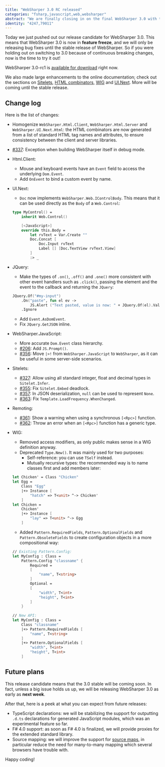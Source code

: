 ```yaml
---
title: "WebSharper 3.0 RC released"
categories: "fsharp,javascript,web,websharper"
abstract: "We are finally closing in on the final WebSharper 3.0 with this release candidate."
identity: "4247,79011"
---
```

Today we just pushed out our release candidate for WebSharper 3.0. This means that WebSharper 3.0 is now in **feature freeze**, and we will only be releasing bug fixes until the stable release of WebSharper. So if you were holding out on switching to 3.0 because of continuous breaking changes, now is the time to try it out!

WebSharper 3.0-rc1 is [available for download](//websharper.com/downloads) right now.

We also made large enhancements to the online documentation; check out the sections on [Sitelets](//websharper.com/docs/sitelets), [HTML combinators](//websharper.com/docs/html-combinators), [WIG](//websharper.com/docs/wig) and [UI.Next](//websharper.com/docs/ui.next). More will be coming until the stable release.

## Change log

Here is the list of changes:

* Homogenize `WebSharper.Html.Client`, `WebSharper.Html.Server` and `WebSharper.UI.Next.Html`: the HTML combinators are now generated from a list of standard HTML tag names and attributes, to ensure consistency between the client and server libraries.

* [#337](https://github.com/intellifactory/websharper/issues/337): Exception when building WebSharper itself in debug mode.

* Html.Client:
    * Mouse and keyboard events have an `Event` field to access the underlying `Dom.Event`.
    * Add `OnEvent` to bind a custom event by name.

* UI.Next:
    * `Doc` now implements `WebSharper.Web.IControlBody`. This means that it can be used directly as the `Body` of a `Web.Control`:

    ```fsharp
    type MyControl() =
        inherit Web.Control()

        [<JavaScript>]
        override this.Body =
            let rvText = Var.Create ""
            Doc.Concat [
                Doc.Input rvText
                Label [] [Doc.TextView rvText.View]
            ]
            :> _
    ```

* JQuery:
    * Make the types of `.on()`, `.off()` and `.one()` more consistent with other event handlers such as `.click()`, passing the element and the event to the callback and returning the `JQuery`:
    
    ```fsharp
    JQuery.Of("#my-input")
        .On("paste", fun el ev ->
            JS.Alert ("Text pasted, value is now: " + JQuery.Of(el).Val()))
        .Ignore
    ```

    * Add `Event.AsDomEvent`.
    * Fix `JQuery.GetJSON` inline.

* WebSharper.JavaScript:
    * More accurate `Dom.Event` class hierarchy.
    * [#206](https://github.com/intellifactory/websharper/issues/206): Add `JS.Prompt()`.
    * [#356](https://github.com/intellifactory/websharper/issues/356): Move `|>!` from `WebSharper.JavaScript` to `WebSharper`, as it can be useful in some server-side scenarios.

* Sitelets:
    * [#327](https://github.com/intellifactory/websharper/issues/327): Allow using all standard integer, float and decimal types in `Sitelet.Infer`.
    * [#355](https://github.com/intellifactory/websharper/issues/355): Fix `Sitelet.Embed` deadlock.
    * [#357](https://github.com/intellifactory/websharper/issues/357): In JSON deserialization, `null` can be used to represent `None`.
    * [#363](https://github.com/intellifactory/websharper/issues/363): Fix `Template.LoadFrequency.WhenChanged`.

* Remoting:
    * [#361](https://github.com/intellifactory/websharper/issues/361): Show a warning when using a synchronous `[<Rpc>]` function.
    * [#362](https://github.com/intellifactory/websharper/issues/362): Throw an error when an `[<Rpc>]` function has a generic type.

* WIG:
    * Removed access modifiers, as only public makes sense in a WIG definition anyway.
    * Deprecated `Type.New()`. It was mainly used for two purposes:
        * Self-reference: you can use `TSelf` instead.
        * Mutually recursive types: the recommended way is to name classes first and add members later:

    ```fsharp
    let Chicken' = Class "Chicken"
    let Egg =
        Class "Egg"
        |+> Instance [
            "hatch" => T<unit> ^-> Chicken'
        ]
    let Chicken =
        Chicken'
        |+> Instance [
            "lay" => T<unit> ^-> Egg
        ]
    ```

    * Added `Pattern.RequiredFields`, `Pattern.OptionalFields` and `Pattern.ObsoleteFields` to create configuration objects in a more compositional way:

    ```fsharp
    // Existing Pattern.Config:
    let MyConfig : Class =		     
        Pattern.Config "classname" {
            Required =        
            [		
                "name", T<string>	
            ]
            Optional = 
            [		
                "width", T<int>	
                "height", T<int>	
            ]
        }
        
    // New API:
    let MyConfig : Class =
        Class "classname"
        |+> Pattern.RequiredFields [
            "name", T<string>
        ]
        |+> Pattern.OptionalFields [
            "width", T<int>
            "height", T<int>
        ]
    ```

## Future plans

This release candidate means that the 3.0 stable will be coming soon. In fact, unless a big issue holds us up, we will be releasing WebSharper 3.0 as early as **next week**.

After that, here is a peek at what you can expect from future releases:

* TypeScript declarations: we will be stabilizing the support for outputting `.d.ts` declarations for generated JavaScript modules, which was an experimental feature so far.
* F# 4.0 support: as soon as F# 4.0 is finalized, we will provide proxies for the extended standard library.
* Source mapping: we will improve the support for [source maps](//websharper.com/blog-entry/4146), in particular reduce the need for many-to-many mapping which several browsers have trouble with.

Happy coding!